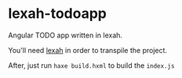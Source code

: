 # lexah-todoapp
Angular TODO app written in lexah.

You'll need [lexah](github.com/peekmo/lexah) in order to transpile the project.

After, just run ```haxe build.hxml``` to build the ```index.js```
